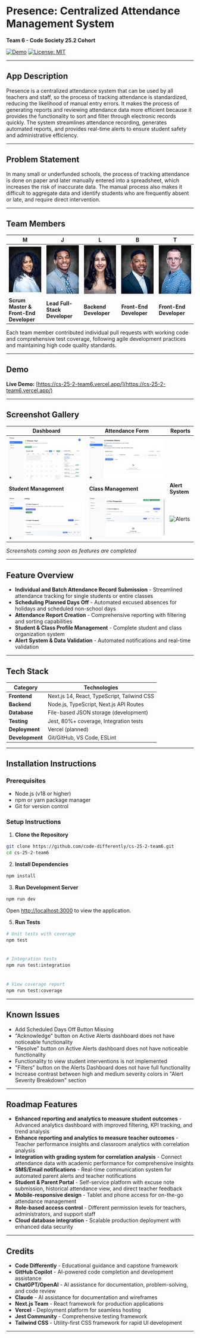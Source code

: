 # Presence: Centralized Attendance Management System
**Team 6 - Code Society 25.2 Cohort**


[![Demo](https://img.shields.io/badge/Live_Demo-Available-green)](https://cs-25-2-team6.vercel.app/)
[![License: MIT](https://img.shields.io/badge/License-MIT-yellow.svg)](LICENSE)


---


## App Description


Presence is a centralized attendance system that can be used by all teachers and staff, so the process of tracking attendance is standardized, reducing the likelihood of manual entry errors. It makes the process of generating reports and reviewing attendance data more efficient because it provides the functionality to sort and filter through electronic records quickly. The system streamlines attendance recording, generates automated reports, and provides real-time alerts to ensure student safety and administrative efficiency.


---


## Problem Statement


In many small or underfunded schools, the process of tracking attendance is done on paper and later manually entered into a spreadsheet, which increases the risk of inaccurate data. The manual process also makes it difficult to aggregate data and identify students who are frequently absent or late, and require direct intervention.


---


## Team Members


| **M** | **J** | **L** | **B** | **T** |
|-------|-------|-------|-------|-------|
| ![M](images/m-headshot.jpg) | ![J](images/j-headshot.jpg) | ![L](images/l-headshot.jpg) | ![B](images/b-headshot.jpg) | ![T](images/t-headshot.jpg) |
| **Scrum Master & Front-End Developer** | **Lead Full-Stack Developer** | **Backend Developer** | **Front-End Developer** | **Front-End Developer** |


Each team member contributed individual pull requests with working code and comprehensive test coverage, following agile development practices and maintaining high code quality standards.


---


## Demo


**Live Demo:** [https://cs-25-2-team6.vercel.app/](https://cs-25-2-team6.vercel.app/)


---


## Screenshot Gallery


| Dashboard | Attendance Form | Reports |
|-----------|----------------|---------|
| ![Dashboard](images/dashboard.png) | ![Reports](images/reports.png) |
| **Student Management** | **Class Management** | **Alert System** |
| ![Students](images/students.png) | ![Classes](images/classes.png) | ![Alerts](images/alerts.png) |


*Screenshots coming soon as features are completed*


---


## Feature Overview


- **Individual and Batch Attendance Record Submission** - Streamlined attendance tracking for single students or entire classes
- **Scheduling Planned Days Off** - Automated excused absences for holidays and scheduled non-school days
- **Attendance Report Creation** - Comprehensive reporting with filtering and sorting capabilities
- **Student & Class Profile Management** - Complete student and class organization system
- **Alert System & Data Validation** - Automated notifications and real-time validation


---


## Tech Stack


| Category | Technologies |
|----------|-------------|
| **Frontend** | Next.js 14, React, TypeScript, Tailwind CSS |
| **Backend** | Node.js, TypeScript, Next.js API Routes |
| **Database** | File-based JSON storage (development) |
| **Testing** | Jest, 80%+ coverage, Integration tests |
| **Deployment** | Vercel (planned) |
| **Development** | Git/GitHub, VS Code, ESLint |


---


## Installation Instructions


### Prerequisites
- Node.js (v18 or higher)
- npm or yarn package manager
- Git for version control


### Setup Instructions


1. **Clone the Repository**
```bash
git clone https://github.com/code-differently/cs-25-2-team6.git
cd cs-25-2-team6
```


2. **Install Dependencies**
```bash
npm install
```


3. **Run Development Server**
```bash
npm run dev
```
Open [http://localhost:3000](http://localhost:3000) to view the application.




5. **Run Tests**
```bash
# Unit tests with coverage
npm test


# Integration tests
npm run test:integration


# View coverage report
npm run test:coverage
```


---


## Known Issues


- Add Scheduled Days Off Button Missing
- "Acknowledge" button on Active Alerts dashboard does not have noticeable functionality
- "Resolve" button on Active Alerts dashboard does not have noticeable functionality
- Functionality to view student interventions is not implemented
- "Filters" button on the Alerts Dashboard does not have full functionality
- Increase contrast between high and medium severity colors in "Alert Severity Breakdown" section


---


## Roadmap Features


- **Enhanced reporting and analytics to measure student outcomes** - Advanced analytics dashboard with improved filtering, KPI tracking, and trend analysis
- **Enhance reporting and analytics to measure teacher outcomes** - Teacher performance insights and classroom analytics with correlation analysis
- **Integration with grading system for correlation analysis** - Connect attendance data with academic performance for comprehensive insights
- **SMS/Email notifications** - Real-time communication system for automated parent alerts and teacher notifications
- **Student & Parent Portal** - Self-service platform with excuse note submission, historical attendance view, and direct teacher feedback
- **Mobile-responsive design** - Tablet and phone access for on-the-go attendance management
- **Role-based access control** - Different permission levels for teachers, administrators, and support staff
- **Cloud database integration** - Scalable production deployment with enhanced data security


---


## Credits


- **Code Differently** - Educational guidance and capstone framework
- **GitHub Copilot** - AI-powered code completion and development assistance
- **ChatGPT/OpenAI** - AI assistance for documentation, problem-solving, and code review
- **Claude** - AI assistance for documentation and wireframes
- **Next.js Team** - React framework for production applications
- **Vercel** - Deployment platform for seamless hosting
- **Jest Community** - Comprehensive testing framework
- **Tailwind CSS** - Utility-first CSS framework for rapid UI development


---

